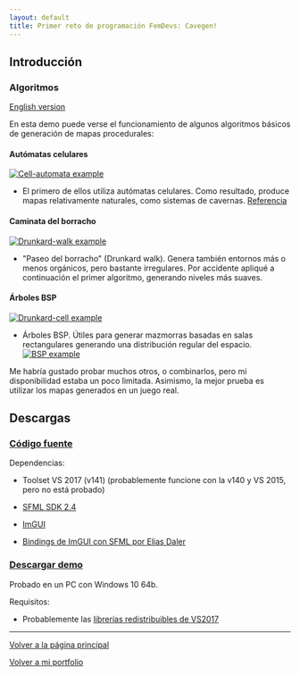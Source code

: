 ```yaml
---
layout: default
title: Primer reto de programación FemDevs: Cavegen!
---
```


## Introducción

### Algoritmos

[English version](index.md)

En esta demo puede verse el funcionamiento de algunos algoritmos básicos de generación de mapas procedurales:

#### Autómatas celulares

[![Cell-automata example](https://img.youtube.com/vi/olJeZIYZtp8/0.jpg)](https://www.youtube.com/watch?v=olJeZIYZtp8)

* El primero de ellos utiliza autómatas celulares. Como resultado, produce mapas relativamente naturales, como sistemas de cavernas. 
[Referencia](https://jeremykun.com/2012/07/29/the-cellular-automaton-method-for-cave-generation/)

#### Caminata del borracho

[![Drunkard-walk example](https://img.youtube.com/vi/9tIFzq-guG0/0.jpg)](https://www.youtube.com/watch?v=9tIFzq-guG0)

* "Paseo del borracho" (Drunkard walk). Genera también entornos más o menos orgánicos, pero bastante irregulares. Por accidente apliqué a continuación el primer algoritmo, generando niveles más suaves.

#### Árboles BSP

[![Drunkard-cell example](https://img.youtube.com/vi/Jba5-RIkkJw/0.jpg)](https://www.youtube.com/watch?v=Jba5-RIkkJw)

* Árboles BSP. Útiles para generar mazmorras basadas en salas rectangulares generando una distribución regular del espacio.
[![BSP example](https://img.youtube.com/vi/FI07QY25OwE/0.jpg)](https://www.youtube.com/watch?v=FI07QY25OwE)

Me habría gustado probar muchos otros, o combinarlos, pero mi disponibilidad estaba un poco limitada. Asimismo, la mejor prueba es utilizar los mapas generados en un juego real.

## Descargas

### [Código fuente](https://github.com/wildrabbit/cavegen)

Dependencias:

* Toolset VS 2017 (v141) (probablemente funcione con la v140 y VS 2015, pero no está probado)

* [SFML SDK 2.4](https://www.sfml-dev.org/download/sfml/2.4.2)

* [ImGUI](https://github.com/ocornut/imgui)

* [Bindings de ImGUI con SFML por Elias Daler](https://github.com/eliasdaler/imgui-sfml)


### [Descargar demo](https://www.dropbox.com/s/wq5vp4t00aleis6/cavegen.zip?dl=0)

Probado en un PC con Windows 10 64b.

Requisitos:

* Probablemente las [librerías redistribuibles de VS2017](https://go.microsoft.com/fwlink/?LinkId=746571)

* * *

[Volver a la página principal](http://wildrabbit.github.io)

[Volver a mi portfolio](http://stealthcoder.tumblr.com)
